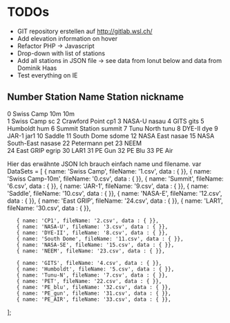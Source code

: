 # TODOs
- GIT repository erstellen auf http://gitlab.wsl.ch/
- Add elevation information on hover
- Refactor PHP -> Javascript
- Drop-down with list of stations
- Add all stations in JSON file -> see data from Ionut below and data from Dominik Haas 
- Test everything on IE






Number Station Name    Station nickname
------------------------------------------
0      Swiss Camp 10m    10m   
1      Swiss Camp        sc
2      Crawford Point    cp1
3      NASA-U            nasau
4      GITS              gits
5      Humboldt          hum
6      Summit Station    summit
7      Tunu North        tunu
8      DYE-II            dye
9      JAR-1             jar1
10     Saddle
11     South Dome        sdome
12     NASA East         nasae
15     NASA South-East   nasase
22     Petermann         pet
23     NEEM         
24     East GRIP         egrip
30     LAR1
31     PE Gun
32     PE Blu
33     PE Air


Hier das erwähnte JSON
Ich brauch einfach name und filename.
var DataSets = [
       { name: 'Swiss Camp', fileName: '1.csv', data : { }},
       { name: 'Swiss Camp-10m', fileName: '0.csv',  data : { }},
       { name: 'Summit', fileName: '6.csv', data : { }},
       { name: 'JAR-1', fileName: '9.csv', data : { }},
       { name: 'Saddle', fileName: '10.csv', data : { }},
       { name: 'NASA-E', fileName: '12.csv', data : { }},
       { name: 'East GRIP', fileName: '24.csv', data : { }},
       { name: 'LAR1', fileName: '30.csv', data : { }},

       { name: 'CP1', fileName: '2.csv', data : { }},
       { name: 'NASA-U', fileName: '3.csv', data : { }},
       { name: 'DYE-II', fileName: '8.csv', data : { }},
       { name: 'South Dome', fileName: '11.csv', data : { }},
       { name: 'NASA-SE', fileName: '15.csv', data : { }},
       { name: 'NEEM', fileName: '23.csv', data : { }},

       { name: 'GITS', fileName: '4.csv', data : { }},
       { name: 'Humboldt', fileName: '5.csv', data : { }},
       { name: 'Tunu-N', fileName: '7.csv', data : { }},
       { name: 'PET', fileName: '22.csv', data : { }},
       { name: 'PE_blu', fileName: '32.csv', data : { }},
       { name: 'PE_gun', fileName: '31.csv', data : { }},
       { name: 'PE_AIR', fileName: '33.csv', data : { }},

   ];